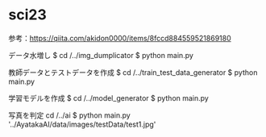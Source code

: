 # sci23

参考：https://qiita.com/akidon0000/items/8fccd884559521869180

データ水増し
$ cd /../img_dumplicator
$ python main.py

教師データとテストデータを作成
$ cd /../train_test_data_generator
$ python main.py

学習モデルを作成
$ cd /../model_generator
$ python main.py

写真を判定
cd /../ai
$ python main.py '../AyatakaAI/data/images/testData/test1.jpg'
